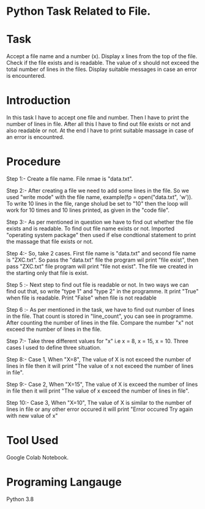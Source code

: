 # Python Task Related to File.

# Task
Accept a file name and a number (x). Display x lines from the top of the file. Check if the file exists and is readable. The value of x should not exceed the total number of lines in the files. Display suitable messages in case an error is encountered.

# Introduction 
In this task I have to accept one file and number. Then I have to print the number of lines in file. After all this I have to find out file exists or not and also readable or not. At the end I have to print suitable massage in case of an error is encountred.

# Procedure
Step 1:- Create a file name. File nmae is "data.txt".

Step 2:- After creating a file we need to add some lines in the file. So we used "write mode" with the file name, example(fp = open("data.txt", 'w')). To write 10 lines in the file, range sholud be set to "10" then the loop will work for 10 times and 10 lines printed, as given in the "code file". 

Step 3:- As per mentioned in question we have to find out whether the file exists and is readable.
To find out file name exists or not. Imported "operating system package" then used if else condtional statement to print the massage that file exists or not. 

Step 4:- So, take 2 cases. First file name is "data.txt" and second file name is "ZXC.txt". So pass the "data.txt" file the program wil print "file exist",
then pass "ZXC.txt" file program will print "file not exist". The file we created in the starting only that file is exist.

Step 5 :- Next step to find out file is readable or not. In two ways we can find out that, so write "type 1" and "type 2" in the programme. It print "True" when file is readable. Print "False" when file is not readable

Step 6 :- As per mentioned in the task, we have to find out number of lines in the file. That count is stored in "line_count", you can see in programme. After counting the number of lines in the file. Compare the number "x" not exceed the number of lines in the file.

Step 7:- Take three different values for "x" i.e x = 8, x = 15, x = 10. Three cases I used to define three situation.

Step 8:- Case 1, When "X=8", The value of X is not exceed the number of lines in file then it will print "The value of x not exceed the number of lines in file".

Step 9:- Case 2, When "X=15", The value of X is exceed the number of lines in file then it will print "The value of x exceed the number of lines in file".

Step 10:- Case 3, When "X=10", The value of X is similar to the number of lines in file or any other error occured it will print "Error occured Try again with new value of x"

# Tool Used
Google Colab Notebook.

# Programing Langauge
Python 3.8
